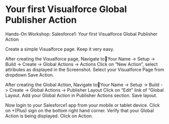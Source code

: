 Your first Visualforce Global Publisher Action
====================================

Hands-On Workshop: Salesforce1: Your first Visualforce Global Publisher Action

Create a simple Visualforce page. Keep it very easy.


After creating the Visualforce page, 
  Navigate toYour Name -> Setup -> Build -> Create -> Global Actions -> Actions
  Click on “New  Action”, select attributes as displayed in the Screenshot. 
  Select your Visualforce Page from dropdown
  Save Action. 

After creating the Global Action, 
  Navigate toYour Name -> Setup -> Build -> Create -> Global Actions -> Publisher Layout
  Click on “Edit” link of “Global Layout.
  Add your Global Action in Publisher Actions section.
  Save layout.
  
Now login to your Salesforce1  app from your mobile or tablet device.
Click on +(Plus) sign on the bottom right hand corner.
Verify that your Global Action is being displayed. 
Click on Action.

